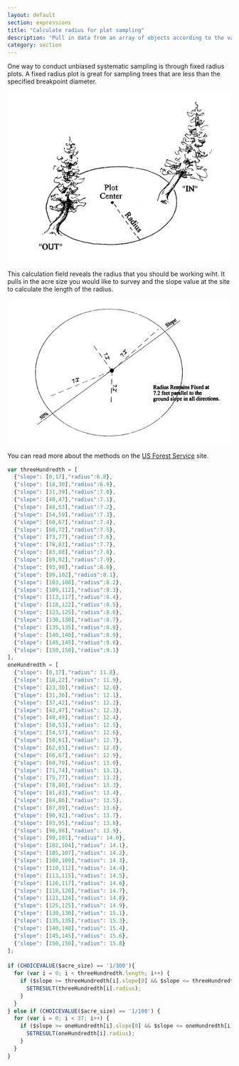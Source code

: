 ```yaml
---
layout: default
section: expressions
title: "Calculate radius for plot sampling"
description: "Pull in data from an array of objects according to the values from a choice field and number field."
category: section
---
```


One way to conduct unbiased systematic sampling is through fixed radius plots. A fixed radius plot is great for sampling trees that are less than the specified breakpoint diameter.

![](/public/img/plot-center.png)

This calculation field reveals the radius that you should be working wiht. It pulls in the acre size you would like to survey and the slope value at the site to calculate the length of the radius.

![](/public/img/radius.png)

You can read more about the methods on the [US Forest Service](http://www.fs.fed.us/nrm/fsveg/) site.

```js
var threeHundredth = [
  {"slope": [0,17],"radius":6.8},
  {"slope": [18,30],"radius":6.9},
  {"slope": [31,39],"radius":7.0},
  {"slope": [40,47],"radius":7.1},
  {"slope": [48,53],"radius":7.2},
  {"slope": [54,59],"radius":7.3},
  {"slope": [60,67],"radius":7.4},
  {"slope": [68,72],"radius":7.5},
  {"slope": [73,77],"radius":7.6},
  {"slope": [78,82],"radius":7.7},
  {"slope": [83,88],"radius":7.8},
  {"slope": [89,92],"radius":7.9},
  {"slope": [93,98],"radius":8.0},
  {"slope": [99,102],"radius":8.1},
  {"slope": [103,108],"radius":8.2},
  {"slope": [109,112],"radius":8.3},
  {"slope": [113,117],"radius":8.4},
  {"slope": [118,122],"radius":8.5},
  {"slope": [123,125],"radius":8.6},
  {"slope": [130,130],"radius":8.7},
  {"slope": [135,135],"radius":8.8},
  {"slope": [140,140],"radius":8.9},
  {"slope": [145,145],"radius":9.0},
  {"slope": [150,150],"radius":9.1}
],
oneHundredth = [
  {"slope": [0,17],"radius": 11.8},
  {"slope": [18,22],"radius": 11.9},
  {"slope": [23,30],"radius": 12.0},
  {"slope": [31,36],"radius": 12.1},
  {"slope": [37,42],"radius": 12.2},
  {"slope": [43,47],"radius": 12.3},
  {"slope": [48,49],"radius": 12.4},
  {"slope": [50,53],"radius": 12.5},
  {"slope": [54,57],"radius": 12.6},
  {"slope": [58,61],"radius": 12.7},
  {"slope": [62,65],"radius": 12.8},
  {"slope": [66,67],"radius": 12.9},
  {"slope": [68,70],"radius": 13.0},
  {"slope": [71,74],"radius": 13.1},
  {"slope": [75,77],"radius": 13.2},
  {"slope": [78,80],"radius": 13.3},
  {"slope": [81,83],"radius": 13.4},
  {"slope": [84,86],"radius": 13.5},
  {"slope": [87,89],"radius": 13.6},
  {"slope": [90,92],"radius": 13.7},
  {"slope": [93,95],"radius": 13.8},
  {"slope": [96,98],"radius": 13.9},
  {"slope": [99,101],"radius": 14.0},
  {"slope": [102,104],"radius": 14.1},
  {"slope": [105,107],"radius": 14.2},
  {"slope": [108,109],"radius": 14.3},
  {"slope": [110,112],"radius": 14.4},
  {"slope": [113,115],"radius": 14.5},
  {"slope": [116,117],"radius": 14.6},
  {"slope": [118,120],"radius": 14.7},
  {"slope": [121,124],"radius": 14.8},
  {"slope": [125,125],"radius": 14.9},
  {"slope": [130,130],"radius": 15.1},
  {"slope": [135,135],"radius": 15.3},
  {"slope": [140,140],"radius": 15.4},
  {"slope": [145,145],"radius": 15.6},
  {"slope": [150,150],"radius": 15.8}
];

if (CHOICEVALUE($acre_size) == '1/300'){
  for (var i = 0; i < threeHundredth.length; i++) {
    if ($slope >= threeHundredth[i].slope[0] && $slope <= threeHundredth[i].slope[1]){
      SETRESULT(threeHundredth[i].radius);
    }
  }
} else if (CHOICEVALUE($acre_size) == '1/100') {
  for (var i = 0; i < 37; i++) {
    if ($slope >= oneHundredth[i].slope[0] && $slope <= oneHundredth[i].slope[1]){
      SETRESULT(oneHundredth[i].radius);
    }
  }
}
```
